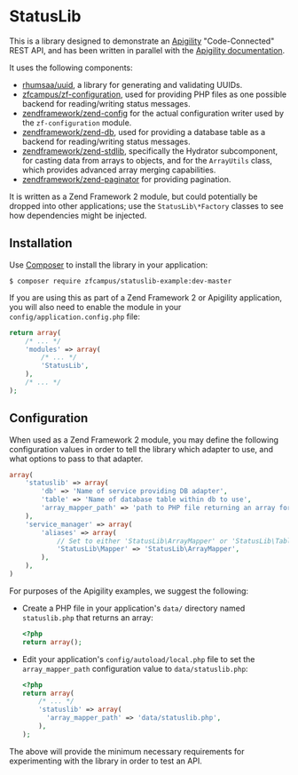 StatusLib
=========

This is a library designed to demonstrate an [Apigility](http://apigility.org/) "Code-Connected"
REST API, and has been written in parallel with the [Apigility documentation](https://github.com/zfcampus/apigility-documentation).

It uses the following components:

- [rhumsaa/uuid](https://github.com/ramsey/uuid), a library for generating and validating UUIDs.
- [zfcampus/zf-configuration](https://github.com/zfcampus/zf-configuration), used for providing PHP
  files as one possible backend for reading/writing status messages.
- [zendframework/zend-config](https://framework.zend.com/) for the actual configuration writer used
  by the `zf-configuration` module.
- [zendframework/zend-db](https://framework.zend.com/), used for providing a database table as a
  backend for reading/writing status messages.
- [zendframework/zend-stdlib](https://framework.zend.com/), specifically the Hydrator subcomponent,
  for casting data from arrays to objects, and for the `ArrayUtils` class, which provides advanced
  array merging capabilities.
- [zendframework/zend-paginator](https://framework.zend.com/) for providing pagination.

It is written as a Zend Framework 2 module, but could potentially be dropped into other
applications; use the `StatusLib\*Factory` classes to see how dependencies might be injected.

Installation
------------

Use [Composer](https://getcomposer.org/) to install the library in your application:

```console
$ composer require zfcampus/statuslib-example:dev-master
```

If you are using this as part of a Zend Framework 2 or Apigility application, you will also need to
enable the module in your `config/application.config.php` file:

```php
return array(
    /* ... */
    'modules' => array(
        /* ... */
        'StatusLib',
    ),
    /* ... */
);
```

Configuration
-------------

When used as a Zend Framework 2 module, you may define the following configuration values in order
to tell the library which adapter to use, and what options to pass to that adapter.

```php
array(
    'statuslib' => array(
        'db' => 'Name of service providing DB adapter',
        'table' => 'Name of database table within db to use',
        'array_mapper_path' => 'path to PHP file returning an array for use with ArrayMapper',
    ),
    'service_manager' => array(
        'aliases' => array(
            // Set to either 'StatusLib\ArrayMapper' or 'StatusLib\TableGatewayMapper'
            'StatusLib\Mapper' => 'StatusLib\ArrayMapper',
        ),
    ),
)
```

For purposes of the Apigility examples, we suggest the following:

- Create a PHP file in your application's `data/` directory named `statuslib.php` that returns an
  array:

  ```php
  <?php
  return array();
  ```

- Edit your application's `config/autoload/local.php` file to set the `array_mapper_path`
  configuration value to `data/statuslib.php`:

  ```php
  <?php
  return array(
      /* ... */
      'statuslib' => array(
        'array_mapper_path' => 'data/statuslib.php',
      ),
  );
  ```

The above will provide the minimum necessary requirements for experimenting with the library in
order to test an API.
